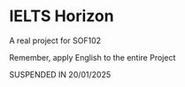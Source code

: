 # IELTS Horizon

A real project for SOF102

Remember, apply English to the entire Project

SUSPENDED IN 20/01/2025
